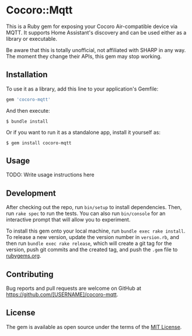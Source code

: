 # Cocoro::Mqtt

This is a Ruby gem for exposing your Cocoro Air-compatible device via MQTT.
It supports Home Assistant's discovery and can be used either as a library or executable.

Be aware that this is totally unofficial, not affiliated with SHARP in any way.
The moment they change their APIs, this gem may stop working.

## Installation

To use it as a library, add this line to your application's Gemfile:

```ruby
gem 'cocoro-mqtt'
```

And then execute:

    $ bundle install

Or if you want to run it as a standalone app, install it yourself as:

    $ gem install cocoro-mqtt

## Usage

TODO: Write usage instructions here

## Development

After checking out the repo, run `bin/setup` to install dependencies. Then, run `rake spec` to run the tests. You can also run `bin/console` for an interactive prompt that will allow you to experiment.

To install this gem onto your local machine, run `bundle exec rake install`. To release a new version, update the version number in `version.rb`, and then run `bundle exec rake release`, which will create a git tag for the version, push git commits and the created tag, and push the `.gem` file to [rubygems.org](https://rubygems.org).

## Contributing

Bug reports and pull requests are welcome on GitHub at https://github.com/[USERNAME]/cocoro-mqtt.

## License

The gem is available as open source under the terms of the [MIT License](https://opensource.org/licenses/MIT).
